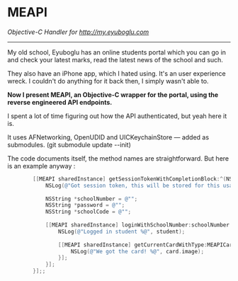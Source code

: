 # MEAPI
*Objective-C Handler for http://my.eyuboglu.com*

***

My old school, Eyuboglu has an online students portal which you can go in and check your latest marks, read the latest news of the school and such.

They also have an iPhone app, which I hated using. It's an user experience wreck. I couldn't do anything for it back then, I simply wasn't able to.


**Now I present MEAPI, an Objective-C wrapper for the portal, using the reverse engineered API endpoints.**

I spent a lot of time figuring out how the API authenticated, but yeah here it is.

It uses AFNetworking, OpenUDID and UICKeychainStore — added as submodules. (git submodule update --init)

The code documents itself, the method names are straightforward.
But here is an example anyway : 
```objective-c
        [[MEAPI sharedInstance] getSessionTokenWithCompletionBlock:^(NSString *sessionToken) {
            NSLog(@"Got session token, this will be stored for this usage session, no need for calling it again and again for every API call.");
            
            NSString *schoolNumber = @"";
            NSString *password = @"";
            NSString *schoolCode = @"";
            
            [[MEAPI sharedInstance] loginWithSchoolNumber:schoolNumber password:password schoolCode:schoolCode withCompletionBlock:^(MEStudent *student, NSError *error) {
                NSLog(@"Logged in student %@", student);
                
                [[MEAPI sharedInstance] getCurrentCardWithType:MEAPICardTypeUpToDate completionBlock:^(MECard *card, NSError *error) {
                    NSLog(@"We got the card! %@", card.image);
                }];
            }];
        }];;
```
